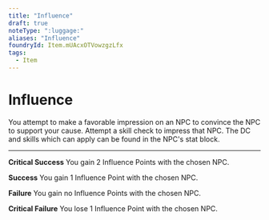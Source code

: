 ```yaml
---
title: "Influence"
draft: true
noteType: ":luggage:"
aliases: "Influence"
foundryId: Item.mUAcxOTVowzgzLfx
tags:
  - Item
---
```


# Influence

You attempt to make a favorable impression on an NPC to convince the NPC to support your cause. Attempt a skill check to impress that NPC. The DC and skills which can apply can be found in the NPC's stat block.

* * *

**Critical Success** You gain 2 Influence Points with the chosen NPC.

**Success** You gain 1 Influence Point with the chosen NPC.

**Failure** You gain no Influence Points with the chosen NPC.

**Critical Failure** You lose 1 Influence Point with the chosen NPC.
